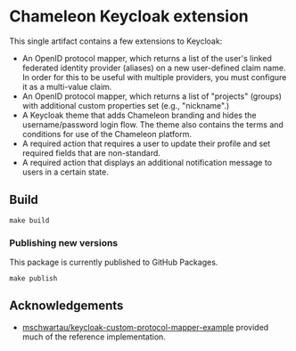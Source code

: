 # Chameleon Keycloak extension

This single artifact contains a few extensions to Keycloak:

* An OpenID protocol mapper, which
  returns a list of the user's linked federated identity provider (aliases) on
  a new user-defined claim name. In order for this to be useful with multiple
  providers, you must configure it as a multi-value claim.
* An OpenID protocol mapper, which returns a list of "projects" (groups) with
  additional custom properties set (e.g., "nickname".)
* A Keycloak theme that adds Chameleon branding and hides
  the username/password login flow. The theme also contains the terms and
  conditions for use of the Chameleon platform.
* A required action that requires a user to update their profile
  and set required fields that are non-standard.
* A required action that displays an additional notification message to
  users in a certain state.

## Build

```shell
make build
```

### Publishing new versions

This package is currently published to GitHub Packages.

```shell
make publish
```

## Acknowledgements

- [mschwartau/keycloak-custom-protocol-mapper-example](https://github.com/mschwartau/keycloak-custom-protocol-mapper-example) provided much of the reference implementation.

